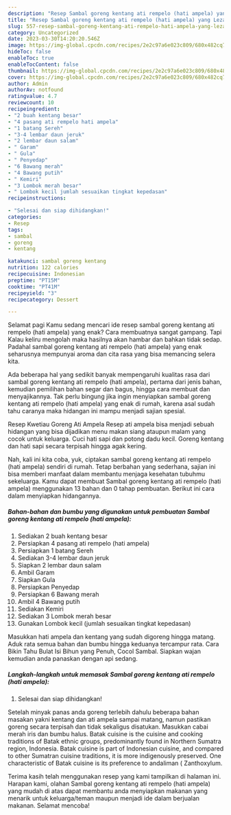 ```yaml
---
description: "Resep Sambal goreng kentang ati rempelo (hati ampela) yang Lezat"
title: "Resep Sambal goreng kentang ati rempelo (hati ampela) yang Lezat"
slug: 557-resep-sambal-goreng-kentang-ati-rempelo-hati-ampela-yang-lezat
category: Uncategorized
date: 2023-03-30T14:20:20.546Z
image: https://img-global.cpcdn.com/recipes/2e2c97a6e023c809/680x482cq70/sambal-goreng-kentang-ati-rempelo-hati-ampela-foto-resep-utama.jpg
hideToc: false
enableToc: true
enableTocContent: false
thumbnail: https://img-global.cpcdn.com/recipes/2e2c97a6e023c809/680x482cq70/sambal-goreng-kentang-ati-rempelo-hati-ampela-foto-resep-utama.jpg
cover: https://img-global.cpcdn.com/recipes/2e2c97a6e023c809/680x482cq70/sambal-goreng-kentang-ati-rempelo-hati-ampela-foto-resep-utama.jpg
author: Admin
authorAv: notfound
ratingvalue: 4.7
reviewcount: 10
recipeingredient:
- "2 buah kentang besar"
- "4 pasang ati rempelo hati ampela"
- "1 batang Sereh"
- "3-4 lembar daun jeruk"
- "2 lembar daun salam"
- " Garam"
- " Gula"
- " Penyedap"
- "6 Bawang merah"
- "4 Bawang putih"
- " Kemiri"
- "3 Lombok merah besar"
- " Lombok kecil jumlah sesuaikan tingkat kepedasan"
recipeinstructions:

- "Selesai dan siap dihidangkan!"
categories:
- Resep
tags:
- sambal
- goreng
- kentang

katakunci: sambal goreng kentang 
nutrition: 122 calories
recipecuisine: Indonesian
preptime: "PT15M"
cooktime: "PT41M"
recipeyield: "3"
recipecategory: Dessert

---
```



Selamat pagi Kamu sedang mencari ide resep sambal goreng kentang ati rempelo (hati ampela) yang enak? Cara membuatnya sangat gampang. Tapi Kalau keliru mengolah maka hasilnya akan hambar dan bahkan tidak sedap. Padahal sambal goreng kentang ati rempelo (hati ampela) yang enak seharusnya mempunyai aroma dan cita rasa yang bisa memancing selera kita.


Ada beberapa hal yang sedikit banyak mempengaruhi kualitas rasa dari sambal goreng kentang ati rempelo (hati ampela), pertama dari jenis bahan, kemudian pemilihan bahan segar dan bagus, hingga cara membuat dan menyajikannya. Tak perlu bingung jika ingin menyiapkan sambal goreng kentang ati rempelo (hati ampela) yang enak di rumah, karena asal sudah tahu caranya maka hidangan ini mampu menjadi sajian spesial.

Resep Kwetiau Goreng Ati Ampela Resep ati ampela bisa menjadi sebuah hidangan yang bisa dijadikan menu makan siang ataupun malam yang cocok untuk keluarga. Cuci hati sapi dan potong dadu kecil. Goreng kentang dan hati sapi secara terpisah hingga agak kering.


Nah, kali ini kita coba, yuk, ciptakan sambal goreng kentang ati rempelo (hati ampela) sendiri di rumah. Tetap berbahan yang sederhana, sajian ini bisa memberi manfaat dalam membantu menjaga kesehatan tubuhmu sekeluarga. Kamu dapat membuat Sambal goreng kentang ati rempelo (hati ampela) menggunakan 13 bahan dan 0 tahap pembuatan. Berikut ini cara dalam menyiapkan hidangannya.

<!--inarticleads1-->

##### Bahan-bahan dan bumbu yang digunakan untuk pembuatan Sambal goreng kentang ati rempelo (hati ampela):

1. Sediakan 2 buah kentang besar
1. Persiapkan 4 pasang ati rempelo (hati ampela)
1. Persiapkan 1 batang Sereh
1. Sediakan 3-4 lembar daun jeruk
1. Siapkan 2 lembar daun salam
1. Ambil  Garam
1. Siapkan  Gula
1. Persiapkan  Penyedap
1. Persiapkan 6 Bawang merah
1. Ambil 4 Bawang putih
1. Sediakan  Kemiri
1. Sediakan 3 Lombok merah besar
1. Gunakan  Lombok kecil (jumlah sesuaikan tingkat kepedasan)


Masukkan hati ampela dan kentang yang sudah digoreng hingga matang. Aduk rata semua bahan dan bumbu hingga keduanya tercampur rata. Cara Bikin Tahu Bulat Isi Bihun yang Penuh, Cocol Sambal. Siapkan wajan kemudian anda panaskan dengan api sedang. 

<!--inarticleads2-->

##### Langkah-langkah untuk memasak Sambal goreng kentang ati rempelo (hati ampela):


1. Selesai dan siap dihidangkan!

Setelah minyak panas anda goreng terlebih dahulu beberapa bahan masakan yakni kentang dan ati ampela sampai matang, namun pastikan goreng secara terpisah dan tidak sekaligus disatukan. Masukkan cabai merah iris dan bumbu halus. Batak cuisine is the cuisine and cooking traditions of Batak ethnic groups, predominantly found in Northern Sumatra region, Indonesia. Batak cuisine is part of Indonesian cuisine, and compared to other Sumatran cuisine traditions, it is more indigenously preserved. One characteristic of Batak cuisine is its preference to andaliman ( Zanthoxylum. 

Terima kasih telah menggunakan resep yang kami tampilkan di halaman ini. Harapan kami, olahan Sambal goreng kentang ati rempelo (hati ampela) yang mudah di atas dapat membantu anda menyiapkan makanan yang menarik untuk keluarga/teman maupun menjadi ide dalam berjualan makanan. Selamat mencoba!
